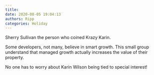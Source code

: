 ```yaml
---
title: 
date: 2020-08-05 19:04:13
authors: Ripp
categories: Holiday
---
```


 Sherry Sullivan 
the person who coined Krazy Karin. 

Some developers, not many, believe in smart growth. This small group understand that managed growth actually increases the value of their property.  

No one has to worry about Karin Wilson being tied to special interest!